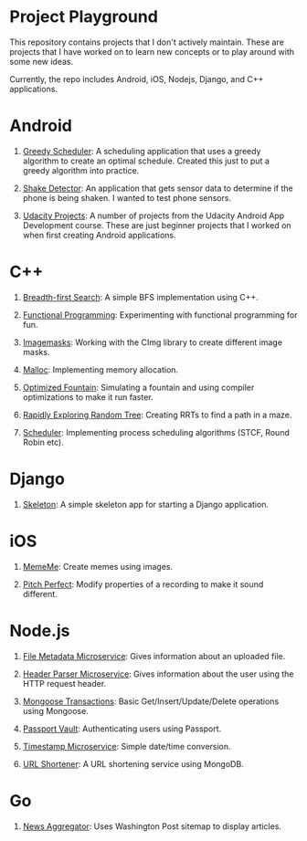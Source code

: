 # Project Playground

This repository contains projects that I don't actively maintain. These are projects that I have worked on to learn new concepts or to play around with some new ideas.

Currently, the repo includes Android, iOS, Nodejs, Django, and C++ applications. 

# Android 
1. [Greedy Scheduler](https://github.com/Humad/Project-Playground/tree/master/Android/GreedyScheduler): 
A scheduling application that uses a greedy algorithm to create an optimal schedule. 
Created this just to put a greedy algorithm into practice.

2. [Shake Detector](https://github.com/Humad/Project-Playground/tree/master/Android/ShakeDetector): 
An application that gets sensor data to determine if the phone is being shaken.
I wanted to test phone sensors.

3. [Udacity Projects](https://github.com/Humad/Project-Playground/tree/master/Android/UdacityProjects): 
A number of projects from the Udacity Android App Development course. 
These are just beginner projects that I worked on when first creating Android applications.

# C++
1. [Breadth-first Search](https://github.com/Humad/Project-Playground/tree/master/C%2B%2B/bfs): 
A simple BFS implementation using C++.

2. [Functional Programming](https://github.com/Humad/Project-Playground/tree/master/C%2B%2B/functional-programming): 
Experimenting with functional programming for fun.

3. [Imagemasks](https://github.com/Humad/Project-Playground/tree/master/C%2B%2B/imagemasks): 
Working with the CImg library to create different image masks.

4. [Malloc](https://github.com/Humad/Project-Playground/tree/master/C%2B%2B/malloc): 
Implementing memory allocation.

5. [Optimized Fountain](https://github.com/Humad/Project-Playground/tree/master/C%2B%2B/optimized-fountain): 
Simulating a fountain and using compiler optimizations to make it run faster.

6. [Rapidly Exploring Random Tree](https://github.com/Humad/Project-Playground/tree/master/C%2B%2B/rapidly-exploring-random-tree): 
Creating RRTs to find a path in a maze.

7. [Scheduler](https://github.com/Humad/Project-Playground/tree/master/C%2B%2B/scheduler): 
Implementing process scheduling algorithms (STCF, Round Robin etc).

# Django
1. [Skeleton](https://github.com/Humad/Project-Playground/tree/master/Django/SkeletonProject): 
A simple skeleton app for starting a Django application.

# iOS
1. [MemeMe](https://github.com/Humad/Project-Playground/tree/master/iOS/(iOS)-MemeMe): 
Create memes using images.

2. [Pitch Perfect](https://github.com/Humad/Project-Playground/tree/master/iOS/(iOS)-PitchPerfect): 
Modify properties of a recording to make it sound different.

# Node.js
1. [File Metadata Microservice](https://github.com/Humad/Project-Playground/tree/master/Nodejs/FileMetaDataMicroservice): 
Gives information about an uploaded file.

2. [Header Parser Microservice](https://github.com/Humad/Project-Playground/tree/master/Nodejs/HeaderParserMicroservice): 
Gives information about the user using the HTTP request header.

3. [Mongoose Transactions](https://github.com/Humad/Project-Playground/tree/master/Nodejs/MongooseTransactions): 
Basic Get/Insert/Update/Delete operations using Mongoose.

4. [Passport Vault](https://github.com/Humad/Project-Playground/tree/master/Nodejs/PassportVault): 
Authenticating users using Passport.

5. [Timestamp Microservice](https://github.com/Humad/Project-Playground/tree/master/Nodejs/TimestampMicroservice): 
Simple date/time conversion.

6. [URL Shortener](https://github.com/Humad/Project-Playground/tree/master/Nodejs/URLShortener): 
A URL shortening service using MongoDB.

# Go
1. [News Aggregator](https://github.com/Humad/Project-Playground/tree/master/Go/webapp): Uses Washington Post sitemap to display articles.
